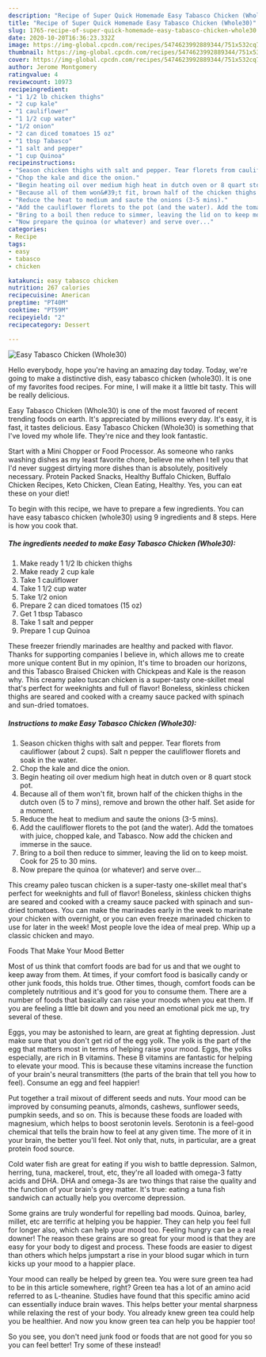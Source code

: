 ```yaml
---
description: "Recipe of Super Quick Homemade Easy Tabasco Chicken (Whole30)"
title: "Recipe of Super Quick Homemade Easy Tabasco Chicken (Whole30)"
slug: 1765-recipe-of-super-quick-homemade-easy-tabasco-chicken-whole30
date: 2020-10-20T16:36:23.332Z
image: https://img-global.cpcdn.com/recipes/5474623992889344/751x532cq70/easy-tabasco-chicken-whole30-recipe-main-photo.jpg
thumbnail: https://img-global.cpcdn.com/recipes/5474623992889344/751x532cq70/easy-tabasco-chicken-whole30-recipe-main-photo.jpg
cover: https://img-global.cpcdn.com/recipes/5474623992889344/751x532cq70/easy-tabasco-chicken-whole30-recipe-main-photo.jpg
author: Jerome Montgomery
ratingvalue: 4
reviewcount: 10973
recipeingredient:
- "1 1/2 lb chicken thighs"
- "2 cup kale"
- "1 cauliflower"
- "1 1/2 cup water"
- "1/2 onion"
- "2 can diced tomatoes 15 oz"
- "1 tbsp Tabasco"
- "1 salt and pepper"
- "1 cup Quinoa"
recipeinstructions:
- "Season chicken thighs with salt and pepper. Tear florets from cauliflower (about 2 cups). Salt n pepper the cauliflower florets and soak in the water."
- "Chop the kale and dice the onion."
- "Begin heating oil over medium high heat in dutch oven or 8 quart stock pot."
- "Because all of them won&#39;t fit, brown half of the chicken thighs in the dutch oven (5 to 7 mins), remove and brown the other half. Set aside for a moment."
- "Reduce the heat to medium and saute the onions (3-5 mins)."
- "Add the cauliflower florets to the pot (and the water). Add the tomatoes with juice, chopped kale, and Tabasco. Now add the chicken and immerse in the sauce."
- "Bring to a boil then reduce to simmer, leaving the lid on to keep moist. Cook for 25 to 30 mins."
- "Now prepare the quinoa (or whatever) and serve over..."
categories:
- Recipe
tags:
- easy
- tabasco
- chicken

katakunci: easy tabasco chicken 
nutrition: 267 calories
recipecuisine: American
preptime: "PT40M"
cooktime: "PT59M"
recipeyield: "2"
recipecategory: Dessert

---
```



![Easy Tabasco Chicken (Whole30)](https://img-global.cpcdn.com/recipes/5474623992889344/751x532cq70/easy-tabasco-chicken-whole30-recipe-main-photo.jpg)

Hello everybody, hope you're having an amazing day today. Today, we're going to make a distinctive dish, easy tabasco chicken (whole30). It is one of my favorites food recipes. For mine, I will make it a little bit tasty. This will be really delicious.

Easy Tabasco Chicken (Whole30) is one of the most favored of recent trending foods on earth. It's appreciated by millions every day. It's easy, it is fast, it tastes delicious. Easy Tabasco Chicken (Whole30) is something that I've loved my whole life. They're nice and they look fantastic.

Start with a Mini Chopper or Food Processor. As someone who ranks washing dishes as my least favorite chore, believe me when I tell you that I&#39;d never suggest dirtying more dishes than is absolutely, positively necessary. Protein Packed Snacks, Healthy Buffalo Chicken, Buffalo Chicken Recipes, Keto Chicken, Clean Eating, Healthy. Yes, you can eat these on your diet!


To begin with this recipe, we have to prepare a few ingredients. You can have easy tabasco chicken (whole30) using 9 ingredients and 8 steps. Here is how you cook that.

<!--inarticleads1-->

##### The ingredients needed to make Easy Tabasco Chicken (Whole30):

1. Make ready 1 1/2 lb chicken thighs
1. Make ready 2 cup kale
1. Take 1 cauliflower
1. Take 1 1/2 cup water
1. Take 1/2 onion
1. Prepare 2 can diced tomatoes (15 oz)
1. Get 1 tbsp Tabasco
1. Take 1 salt and pepper
1. Prepare 1 cup Quinoa


These freezer friendly marinades are healthy and packed with flavor. Thanks for supporting companies I believe in, which allows me to create more unique content But in my opinion, It&#39;s time to broaden our horizons, and this Tabasco Braised Chicken with Chickpeas and Kale is the reason why. This creamy paleo tuscan chicken is a super-tasty one-skillet meal that&#39;s perfect for weeknights and full of flavor! Boneless, skinless chicken thighs are seared and cooked with a creamy sauce packed with spinach and sun-dried tomatoes. 

<!--inarticleads2-->

##### Instructions to make Easy Tabasco Chicken (Whole30):

1. Season chicken thighs with salt and pepper. Tear florets from cauliflower (about 2 cups). Salt n pepper the cauliflower florets and soak in the water.
1. Chop the kale and dice the onion.
1. Begin heating oil over medium high heat in dutch oven or 8 quart stock pot.
1. Because all of them won&#39;t fit, brown half of the chicken thighs in the dutch oven (5 to 7 mins), remove and brown the other half. Set aside for a moment.
1. Reduce the heat to medium and saute the onions (3-5 mins).
1. Add the cauliflower florets to the pot (and the water). Add the tomatoes with juice, chopped kale, and Tabasco. Now add the chicken and immerse in the sauce.
1. Bring to a boil then reduce to simmer, leaving the lid on to keep moist. Cook for 25 to 30 mins.
1. Now prepare the quinoa (or whatever) and serve over...


This creamy paleo tuscan chicken is a super-tasty one-skillet meal that&#39;s perfect for weeknights and full of flavor! Boneless, skinless chicken thighs are seared and cooked with a creamy sauce packed with spinach and sun-dried tomatoes. You can make the marinades early in the week to marinate your chicken with overnight, or you can even freeze marinaded chicken to use for later in the week! Most people love the idea of meal prep. Whip up a classic chicken and mayo. 

Foods That Make Your Mood Better


Most of us think that comfort foods are bad for us and that we ought to keep away from them. At times, if your comfort food is basically candy or other junk foods, this holds true. Other times, though, comfort foods can be completely nutritious and it's good for you to consume them. There are a number of foods that basically can raise your moods when you eat them. If you are feeling a little bit down and you need an emotional pick me up, try several of these.

Eggs, you may be astonished to learn, are great at fighting depression. Just make sure that you don't get rid of the egg yolk. The yolk is the part of the egg that matters most in terms of helping raise your mood. Eggs, the yolks especially, are rich in B vitamins. These B vitamins are fantastic for helping to elevate your mood. This is because these vitamins increase the function of your brain's neural transmitters (the parts of the brain that tell you how to feel). Consume an egg and feel happier!

Put together a trail mixout of different seeds and nuts. Your mood can be improved by consuming peanuts, almonds, cashews, sunflower seeds, pumpkin seeds, and so on. This is because these foods are loaded with magnesium, which helps to boost serotonin levels. Serotonin is a feel-good chemical that tells the brain how to feel at any given time. The more of it in your brain, the better you'll feel. Not only that, nuts, in particular, are a great protein food source.

Cold water fish are great for eating if you wish to battle depression. Salmon, herring, tuna, mackerel, trout, etc, they're all loaded with omega-3 fatty acids and DHA. DHA and omega-3s are two things that raise the quality and the function of your brain's grey matter. It's true: eating a tuna fish sandwich can actually help you overcome depression. 

Some grains are truly wonderful for repelling bad moods. Quinoa, barley, millet, etc are terrific at helping you be happier. They can help you feel full for longer also, which can help your mood too. Feeling hungry can be a real downer! The reason these grains are so great for your mood is that they are easy for your body to digest and process. These foods are easier to digest than others which helps jumpstart a rise in your blood sugar which in turn kicks up your mood to a happier place.

Your mood can really be helped by green tea. You were sure green tea had to be in this article somewhere, right? Green tea has a lot of an amino acid referred to as L-theanine. Studies have found that this specific amino acid can essentially induce brain waves. This helps better your mental sharpness while relaxing the rest of your body. You already knew green tea could help you be healthier. And now you know green tea can help you be happier too!

So you see, you don't need junk food or foods that are not good for you so you can feel better! Try some of these instead!

